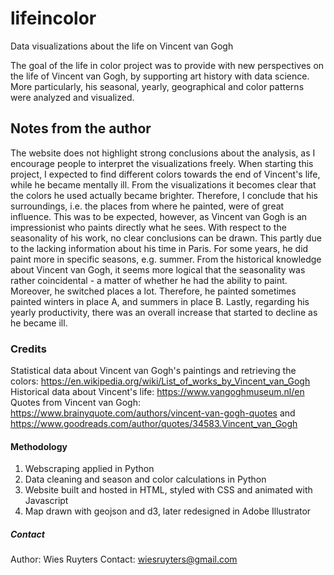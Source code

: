 # lifeincolor
Data visualizations about the life on Vincent van Gogh

The goal of the life in color project was to provide with new perspectives on the life of Vincent van Gogh, by supporting art history with data science. 
More particularly, his seasonal, yearly, geographical and color patterns were analyzed and visualized. 

## Notes from the author
The website does not highlight strong conclusions about the analysis, as I encourage people to interpret the visualizations freely. 
When starting this project, I expected to find different colors towards the end of Vincent's life, while he became mentally ill. 
From the visualizations it becomes clear that the colors he used actually became brighter. 
Therefore, I conclude that his surroundings, i.e. the places from where he painted, were of great influence. 
This was to be expected, however, as Vincent van Gogh is an impressionist who paints directly what he sees. 
With respect to the seasonality of his work, no clear conclusions can be drawn. This partly due to the lacking information about his time in Paris.
For some years, he did paint more in specific seasons, e.g. summer. From the historical knowledge about Vincent van Gogh, 
it seems more logical that the seasonality was rather coincidental - a matter of whether he had the ability to paint. 
Moreover, he switched places a lot. Therefore, he painted sometimes painted winters in place A, and summers in place B. 
Lastly, regarding his yearly productivity, there was an overall increase that started to decline as he became ill. 

### Credits
Statistical data about Vincent van Gogh's paintings and retrieving the colors: https://en.wikipedia.org/wiki/List_of_works_by_Vincent_van_Gogh
Historical data about Vincent's life: https://www.vangoghmuseum.nl/en
Quotes from Vincent van Gogh: https://www.brainyquote.com/authors/vincent-van-gogh-quotes and https://www.goodreads.com/author/quotes/34583.Vincent_van_Gogh

#### Methodology
1. Webscraping applied in Python
2. Data cleaning and season and color calculations in Python
3. Website built and hosted in HTML, styled with CSS and animated with Javascript
4. Map drawn with geojson and d3, later redesigned in Adobe Illustrator

##### Contact
Author: Wies Ruyters
Contact: wiesruyters@gmail.com
